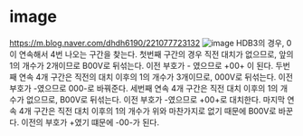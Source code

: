 # image
https://m.blog.naver.com/dhdh6190/221077723132
![image](https://github.com/PJmin2/image/assets/146954412/b8a739a4-f51f-4d1d-94b9-554bc1e42c98)
HDB3의 경우, 0이 연속해서 4번 나오는 구간을 찾는다. 첫번째 구간의 경우 직전 대치가 없으므로, 앞의 1의 개수가 2개이므로 B00V로 뒤섞는다. 이전 부호가 - 였으므로 +00+ 이 된다.
두번째 연속 4개 구간은 직전의 대치 이후의 1의 개수가 3개이므로, 000V로 뒤섞는다. 이전 부호가 -였으므로 000-로 바꿔준다.
세번째 연속 4개 구간은 직전 대치 이후의 1의 개수가 없으므로, B00V로 뒤섞는다. 이전 부호가 -였으므로 +00+로 대치한다.
마지막 연속 4개 구간은 직전 대치 이후의 1의 개수가 위와 마찬가지로 없기 때문에 B00V로 바꾼다. 이전의 부호가 +였기 떄문에 -00-가 된다.
